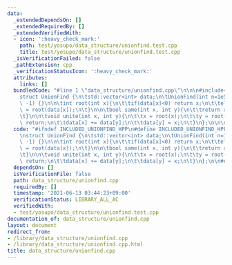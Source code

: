 ```yaml
---
data:
  _extendedDependsOn: []
  _extendedRequiredBy: []
  _extendedVerifiedWith:
  - icon: ':heavy_check_mark:'
    path: test/yosupo/data_structure/unionfind.test.cpp
    title: test/yosupo/data_structure/unionfind.test.cpp
  _isVerificationFailed: false
  _pathExtension: cpp
  _verificationStatusIcon: ':heavy_check_mark:'
  attributes:
    links: []
  bundledCode: "#line 1 \"data_structure/unionfind.cpp\"\n\n\n#include<vector>\n\n\
    struct UnionFind {\n\tstd::vector<int> data;\n\tUnionFind(int n=1e5): data(n,\
    \ -1) {}\n\n\tint root(int x){\n\t\tif(data[x]<0) return x;\n\t\telse return data[x]\
    \ = root(data[x]);\n\t}\n\n\tbool same(int x, int y){\n\t\treturn root(x)==root(y);\n\
    \t}\n\n\tvoid unite(int x, int y){\n\t\tx = root(x);\n\t\ty = root(y);\n\t\tif(x==y)\
    \ return;\n\t\tdata[x] += data[y];\n\t\tdata[y] = x;\n\t}\n};\n\n\n"
  code: "#ifndef INCLUDED_UNIONFIND_HPP\n#define INCLUDED_UNIONFIND_HPP\n#include<vector>\n\
    \nstruct UnionFind {\n\tstd::vector<int> data;\n\tUnionFind(int n=1e5): data(n,\
    \ -1) {}\n\n\tint root(int x){\n\t\tif(data[x]<0) return x;\n\t\telse return data[x]\
    \ = root(data[x]);\n\t}\n\n\tbool same(int x, int y){\n\t\treturn root(x)==root(y);\n\
    \t}\n\n\tvoid unite(int x, int y){\n\t\tx = root(x);\n\t\ty = root(y);\n\t\tif(x==y)\
    \ return;\n\t\tdata[x] += data[y];\n\t\tdata[y] = x;\n\t}\n};\n\n#endif\n"
  dependsOn: []
  isVerificationFile: false
  path: data_structure/unionfind.cpp
  requiredBy: []
  timestamp: '2021-06-13 03:44:23+09:00'
  verificationStatus: LIBRARY_ALL_AC
  verifiedWith:
  - test/yosupo/data_structure/unionfind.test.cpp
documentation_of: data_structure/unionfind.cpp
layout: document
redirect_from:
- /library/data_structure/unionfind.cpp
- /library/data_structure/unionfind.cpp.html
title: data_structure/unionfind.cpp
---
```

